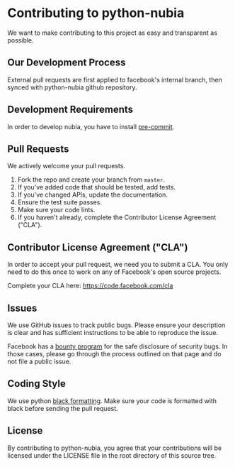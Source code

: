 # Contributing to python-nubia
We want to make contributing to this project as easy and transparent as
possible.

## Our Development Process
External pull requests are first applied to facebook's internal branch, then synced with python-nubia github repository.

## Development Requirements
In order to develop nubia, you have to install [pre-commit](https://github.com/pre-commit/pre-commit).

## Pull Requests
We actively welcome your pull requests.

1. Fork the repo and create your branch from `master`.
2. If you've added code that should be tested, add tests.
3. If you've changed APIs, update the documentation.
4. Ensure the test suite passes.
5. Make sure your code lints.
6. If you haven't already, complete the Contributor License Agreement ("CLA").

## Contributor License Agreement ("CLA")
In order to accept your pull request, we need you to submit a CLA. You only need
to do this once to work on any of Facebook's open source projects.

Complete your CLA here: <https://code.facebook.com/cla>

## Issues
We use GitHub issues to track public bugs. Please ensure your description is
clear and has sufficient instructions to be able to reproduce the issue.

Facebook has a [bounty program](https://www.facebook.com/whitehat/) for the safe
disclosure of security bugs. In those cases, please go through the process
outlined on that page and do not file a public issue.

## Coding Style  
We use python [black formatting](https://github.com/ambv/black). Make sure your code
is formatted with black before sending the pull request.

## License
By contributing to python-nubia, you agree that your contributions will be licensed
under the LICENSE file in the root directory of this source tree.
